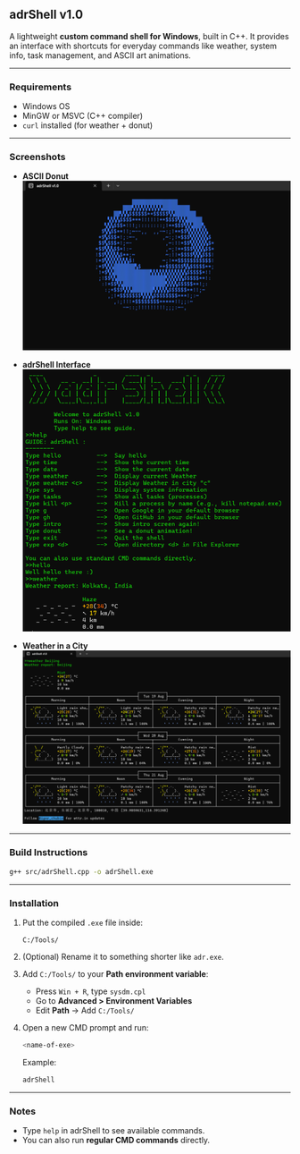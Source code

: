 
## adrShell v1.0

A lightweight **custom command shell for Windows**, built in C++.
It provides an interface with shortcuts for everyday commands like
weather, system info, task management, and ASCII art animations.

---

### Requirements
- Windows OS
- MinGW or MSVC (C++ compiler)
- `curl` installed (for weather + donut)

---

### Screenshots

* **ASCII Donut**
  ![donut](public/donut.png)

* **adrShell Interface**
  ![shell screenshot](public/shellss.png)

* **Weather in a City**
  ![weather](public/weathercity.png)
---

### Build Instructions
```bash
g++ src/adrShell.cpp -o adrShell.exe
````

---

### Installation

1. Put the compiled `.exe` file inside:

   ```
   C:/Tools/
   ```
2. (Optional) Rename it to something shorter like `adr.exe`.
3. Add `C:/Tools/` to your **Path environment variable**:

   * Press `Win + R`, type `sysdm.cpl`
   * Go to **Advanced > Environment Variables**
   * Edit **Path** → Add `C:/Tools/`
4. Open a new CMD prompt and run:

   ```bash
   <name-of-exe>
   ```

   Example:

   ```bash
   adrShell
   ```

---

### Notes

* Type `help` in adrShell to see available commands.
* You can also run **regular CMD commands** directly.

